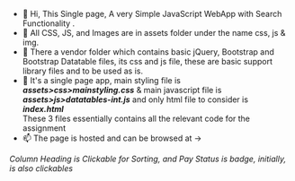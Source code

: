 - 👋 Hi, This Single page, A very Simple JavaScript WebApp with Search Functionality .
- 👀 All CSS, JS, and Images are in assets folder under the name css, js & img.
- 🌱 There a vendor folder which contains basic jQuery, Bootstrap and Bootstrap Datatable files, its css and js file, these are basic support library files and to be used as is.
- 💞️ It's a single page app, main styling file is <br><b><i>assets>css>mainstyling.css</i></b> & main javascript file is <br><b><i>assets>js>datatables-int.js</i></b> and only html file to consider is <br><b><i>index.html</i></b> <br>These 3 files essentially contains all the relevant code for the assignment
- 📫 The page is hosted and can be browsed at ->

<p align="left" dir="auto">
<span class="text-primary small">
                <i>Column Heading is Clickable for Sorting, and Pay Status is badge, initially, is also clickables</i>
              </span>
</p>
<!---
 ✨ This is just a simple documentation  ✨ `README.md` file
--->
